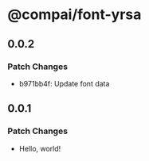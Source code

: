 # @compai/font-yrsa

## 0.0.2

### Patch Changes

- b971bb4f: Update font data

## 0.0.1

### Patch Changes

- Hello, world!

